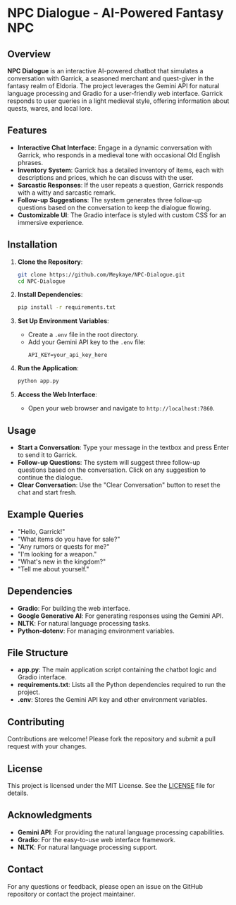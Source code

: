 
# NPC Dialogue - AI-Powered Fantasy NPC

## Overview

**NPC Dialogue** is an interactive AI-powered chatbot that simulates a conversation with Garrick, a seasoned merchant and quest-giver in the fantasy realm of Eldoria. The project leverages the Gemini API for natural language processing and Gradio for a user-friendly web interface. Garrick responds to user queries in a light medieval style, offering information about quests, wares, and local lore.

## Features

- **Interactive Chat Interface**: Engage in a dynamic conversation with Garrick, who responds in a medieval tone with occasional Old English phrases.
- **Inventory System**: Garrick has a detailed inventory of items, each with descriptions and prices, which he can discuss with the user.
- **Sarcastic Responses**: If the user repeats a question, Garrick responds with a witty and sarcastic remark.
- **Follow-up Suggestions**: The system generates three follow-up questions based on the conversation to keep the dialogue flowing.
- **Customizable UI**: The Gradio interface is styled with custom CSS for an immersive experience.

## Installation

1. **Clone the Repository**:
   ```bash
   git clone https://github.com/Meykaye/NPC-Dialogue.git
   cd NPC-Dialogue
   ```

2. **Install Dependencies**:
   ```bash
   pip install -r requirements.txt
   ```

3. **Set Up Environment Variables**:
   - Create a `.env` file in the root directory.
   - Add your Gemini API key to the `.env` file:
     ```plaintext
     API_KEY=your_api_key_here
     ```

4. **Run the Application**:
   ```bash
   python app.py
   ```

5. **Access the Web Interface**:
   - Open your web browser and navigate to `http://localhost:7860`.

## Usage

- **Start a Conversation**: Type your message in the textbox and press Enter to send it to Garrick.
- **Follow-up Questions**: The system will suggest three follow-up questions based on the conversation. Click on any suggestion to continue the dialogue.
- **Clear Conversation**: Use the "Clear Conversation" button to reset the chat and start fresh.

## Example Queries

- "Hello, Garrick!"
- "What items do you have for sale?"
- "Any rumors or quests for me?"
- "I'm looking for a weapon."
- "What's new in the kingdom?"
- "Tell me about yourself."

## Dependencies

- **Gradio**: For building the web interface.
- **Google Generative AI**: For generating responses using the Gemini API.
- **NLTK**: For natural language processing tasks.
- **Python-dotenv**: For managing environment variables.

## File Structure

- **app.py**: The main application script containing the chatbot logic and Gradio interface.
- **requirements.txt**: Lists all the Python dependencies required to run the project.
- **.env**: Stores the Gemini API key and other environment variables.

## Contributing

Contributions are welcome! Please fork the repository and submit a pull request with your changes.

## License

This project is licensed under the MIT License. See the [LICENSE](LICENSE) file for details.

## Acknowledgments

- **Gemini API**: For providing the natural language processing capabilities.
- **Gradio**: For the easy-to-use web interface framework.
- **NLTK**: For natural language processing support.

## Contact

For any questions or feedback, please open an issue on the GitHub repository or contact the project maintainer.
